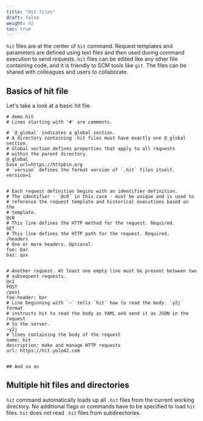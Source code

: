```yaml
---
title: "Hit files"
draft: false
weight: 92
toc: true
---
```


`hit` files are at the center of `hit` command.
Request templates and parameters are defined using text files and then used
during command execution to send requests.
`hit` files can be edited like any other file containing code, and it is
friendly to SCM tools like `git`.
The files can be shared with colleagues and users to collaborate.

## Basics of hit file

Let's take a look at a basic hit file.
```
# demo.hit
# Lines starting with '#' are comments.

# `@_global` indicates a global section.
# A directory containing .hit files must have exactly one @_global section.
# Global section defines properties that apply to all requests
# within the parent directory.
@_global
base_url=https://httpbin.org
# `version` defines the format version of `.hit` files itself.
version=1


# Each request definition begins with an identifier definition.
# The identifier - `@c0` in this case - must be unique and is used to
# reference the request template and historical executions based on the
# template.
@c0
# This line defines the HTTP method for the request. Required.
GET
# This line defines the HTTP path for the request. Required.
/headers
# One or more headers. Optional.
foo: bar
baz: qux


# Another request. At least one empty line must be present between two
# subsequent requests.
@c1
POST
/post
foo-header: bar
# Line beginning with `~` tells `hit` how to read the body. `y2j` format
# instructs hit to read the body as YAML and send it as JSON in the request
# to the server.
~y2j
# lines containing the body of the request
name: hit
description: make and manage HTTP requests
url: https://hit.yolo42.com


## And so on
```

## Multiple hit files and directories

`hit` command automatically loads up all `.hit` files from the current
working directory. No additional flags or commands have to be specified to
load `hit` files. `hit` does not read `.hit` files from subdirectories.
